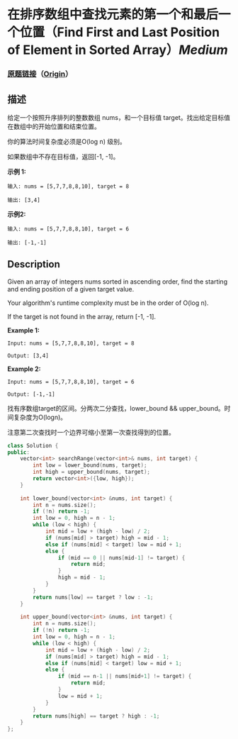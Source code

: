 # 在排序数组中查找元素的第一个和最后一个位置（Find First and Last Position of Element in Sorted Array）*Medium*
### [原题链接](https://leetcode-cn.com/problems/find-first-and-last-position-of-element-in-sorted-array)（[Origin](https://leetcode.com/problems/find-first-and-last-position-of-element-in-sorted-array)）
## 描述
给定一个按照升序排列的整数数组 nums，和一个目标值 target。找出给定目标值在数组中的开始位置和结束位置。

你的算法时间复杂度必须是O(log n) 级别。

如果数组中不存在目标值，返回[-1, -1]。

**示例 1:**
```
输入: nums = [5,7,7,8,8,10], target = 8

输出: [3,4]
```

**示例2:**
```
输入: nums = [5,7,7,8,8,10], target = 6

输出: [-1,-1]
```

## Description
Given an array of integers nums sorted in ascending order, find the starting and ending position of a given target value.

Your algorithm&#39;s runtime complexity must be in the order of O(log n).

If the target is not found in the array, return [-1, -1].

**Example 1:**
```
Input: nums = [5,7,7,8,8,10], target = 8

Output: [3,4]
```

**Example 2:**
```
Input: nums = [5,7,7,8,8,10], target = 6

Output: [-1,-1]
```



找有序数组target的区间。分两次二分查找，lower_bound && upper_bound。时间复杂度为O(logn)。

注意第二次查找时一个边界可缩小至第一次查找得到的位置。

```c++
class Solution {
public:
    vector<int> searchRange(vector<int>& nums, int target) {
        int low = lower_bound(nums, target);
        int high = upper_bound(nums, target);
        return vector<int>({low, high});
    }
    
    int lower_bound(vector<int> &nums, int target) {
        int n = nums.size();
        if (!n) return -1;
        int low = 0, high = n - 1;
        while (low < high) {
            int mid = low + (high - low) / 2;
            if (nums[mid] > target) high = mid - 1;
            else if (nums[mid] < target) low = mid + 1;
            else {
                if (mid == 0 || nums[mid-1] != target) {
                    return mid;
                }
                high = mid - 1;
            }
        }
        return nums[low] == target ? low : -1;
    }
    
    int upper_bound(vector<int> &nums, int target) {
        int n = nums.size();
        if (!n) return -1;
        int low = 0, high = n - 1;
        while (low < high) {
            int mid = low + (high - low) / 2;
            if (nums[mid] > target) high = mid - 1;
            else if (nums[mid] < target) low = mid + 1;
            else {
                if (mid == n-1 || nums[mid+1] != target) {
                    return mid;
                }
                low = mid + 1;
            }
        }
        return nums[high] == target ? high : -1;
    }
};
```
